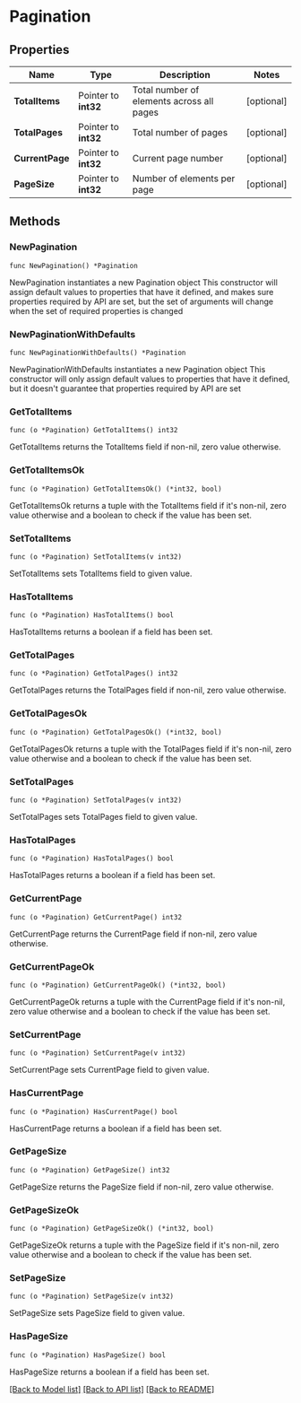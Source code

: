 # Pagination

## Properties

Name | Type | Description | Notes
------------ | ------------- | ------------- | -------------
**TotalItems** | Pointer to **int32** | Total number of elements across all pages | [optional] 
**TotalPages** | Pointer to **int32** | Total number of pages | [optional] 
**CurrentPage** | Pointer to **int32** | Current page number | [optional] 
**PageSize** | Pointer to **int32** | Number of elements per page | [optional] 

## Methods

### NewPagination

`func NewPagination() *Pagination`

NewPagination instantiates a new Pagination object
This constructor will assign default values to properties that have it defined,
and makes sure properties required by API are set, but the set of arguments
will change when the set of required properties is changed

### NewPaginationWithDefaults

`func NewPaginationWithDefaults() *Pagination`

NewPaginationWithDefaults instantiates a new Pagination object
This constructor will only assign default values to properties that have it defined,
but it doesn't guarantee that properties required by API are set

### GetTotalItems

`func (o *Pagination) GetTotalItems() int32`

GetTotalItems returns the TotalItems field if non-nil, zero value otherwise.

### GetTotalItemsOk

`func (o *Pagination) GetTotalItemsOk() (*int32, bool)`

GetTotalItemsOk returns a tuple with the TotalItems field if it's non-nil, zero value otherwise
and a boolean to check if the value has been set.

### SetTotalItems

`func (o *Pagination) SetTotalItems(v int32)`

SetTotalItems sets TotalItems field to given value.

### HasTotalItems

`func (o *Pagination) HasTotalItems() bool`

HasTotalItems returns a boolean if a field has been set.

### GetTotalPages

`func (o *Pagination) GetTotalPages() int32`

GetTotalPages returns the TotalPages field if non-nil, zero value otherwise.

### GetTotalPagesOk

`func (o *Pagination) GetTotalPagesOk() (*int32, bool)`

GetTotalPagesOk returns a tuple with the TotalPages field if it's non-nil, zero value otherwise
and a boolean to check if the value has been set.

### SetTotalPages

`func (o *Pagination) SetTotalPages(v int32)`

SetTotalPages sets TotalPages field to given value.

### HasTotalPages

`func (o *Pagination) HasTotalPages() bool`

HasTotalPages returns a boolean if a field has been set.

### GetCurrentPage

`func (o *Pagination) GetCurrentPage() int32`

GetCurrentPage returns the CurrentPage field if non-nil, zero value otherwise.

### GetCurrentPageOk

`func (o *Pagination) GetCurrentPageOk() (*int32, bool)`

GetCurrentPageOk returns a tuple with the CurrentPage field if it's non-nil, zero value otherwise
and a boolean to check if the value has been set.

### SetCurrentPage

`func (o *Pagination) SetCurrentPage(v int32)`

SetCurrentPage sets CurrentPage field to given value.

### HasCurrentPage

`func (o *Pagination) HasCurrentPage() bool`

HasCurrentPage returns a boolean if a field has been set.

### GetPageSize

`func (o *Pagination) GetPageSize() int32`

GetPageSize returns the PageSize field if non-nil, zero value otherwise.

### GetPageSizeOk

`func (o *Pagination) GetPageSizeOk() (*int32, bool)`

GetPageSizeOk returns a tuple with the PageSize field if it's non-nil, zero value otherwise
and a boolean to check if the value has been set.

### SetPageSize

`func (o *Pagination) SetPageSize(v int32)`

SetPageSize sets PageSize field to given value.

### HasPageSize

`func (o *Pagination) HasPageSize() bool`

HasPageSize returns a boolean if a field has been set.


[[Back to Model list]](../README.md#documentation-for-models) [[Back to API list]](../README.md#documentation-for-api-endpoints) [[Back to README]](../README.md)


